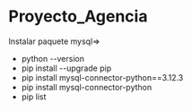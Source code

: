 # Proyecto_Agencia
Instalar paquete mysql=>
 - python --version
 - pip install --upgrade pip
 - pip install mysql-connector-python==3.12.3
 - pip install mysql-connector-python 
 - pip list
